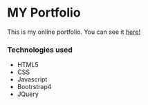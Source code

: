 # MY Portfolio

This is my online portfolio. You can see it [here!](conderodrigo98.github.io)

### Technologies used

* HTML5
* CSS
* Javascript
* Bootrstrap4
* JQuery
